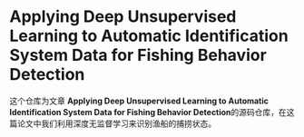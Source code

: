 # Applying Deep Unsupervised Learning to Automatic Identification System Data for Fishing Behavior Detection

这个仓库为文章 **Applying Deep Unsupervised Learning to Automatic Identification System Data for Fishing Behavior Detection**的源码仓库，在这篇论文中我们利用深度无监督学习来识别渔船的捕捞状态。

